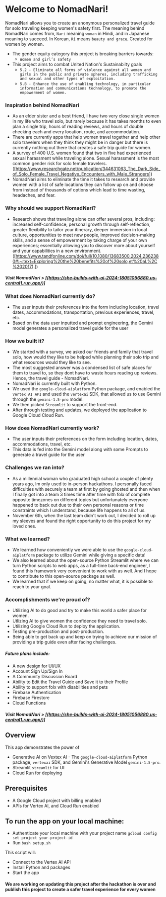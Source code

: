 # Welcome to NomadNari!

NomadNari allows you to create an anonymous personalized travel guide for solo traveling keeping women's safety first. The meaning behind NomadNari comes from, `Nari` meaning `woman` in Hindi, and in Japanese meaning to succeed. In Korean, `Ri` means `beauty and grace`. Created for women by women.

- The gender equity category this project is breaking barriers towards:
  - `Women and girl’s safety`
- This project aims to combat United Nation's Sustainabilty goals
  - `5.2 - Eliminate all forms of violence against all women and girls in the public and private spheres, including trafficking and sexual and other types of exploitation.`
  - `5.B - Enhance the use of enabling technology, in particular information and communications technology, to promote the empowerment of women.`

### Inspiration behind NomadNari

- As an elder sister and a best friend, I have two very close single women in my life who travel solo, but rarely because it has takes months to even plan a single trip, hours of reading reviews, and hours of double checking each and every location, route, and accommodation.
- There are currently apps that help women travel together and help other solo travelers when they think they might be in danger but there is currently nothing out there that creates a safe trip guide for women.
- A survey of 400 U.S. women found that two in five had experienced sexual harassment while traveling alone. Sexual harassment is the most common gender risk for solo female travelers. ([https://www.researchgate.net/publication/344631063_The_Dark_Side_of_Solo_Female_Travel_Negative_Encounters_with_Male_Strangers])
- NomadNari aims to eliminate the time it takes to research and provide women with a list of safe locations they can follow up on and choose from instead of thousands of options which lead to time wasting, headaches, and fear.

### Why should we support NomadNari?

- Research shows that traveling alone can offer several pros, including: increased self-confidence, personal growth through self-reflection, greater flexibility to tailor your itinerary, deeper immersion in local culture, opportunities to meet new people, improved decision-making skills, and a sense of empowerment by taking charge of your own experiences; essentially allowing you to discover more about yourself and your capabilities in a new environment. ([https://www.tandfonline.com/doi/full/10.1080/13683500.2024.2362380#:~:text=Exploring%20the%20benefits%20of%20solo,et%20al.%2C%202017).])

##### Visit NomadNari > [(https://she-builds-with-ai-2024-18051056880.us-central1.run.app/)]

### What does NomadNari currently do?

- The user inputs their preferences into the form including location, travel dates, accommodations, transportation, previous experiences, travel, etc.
- Based on the data user inputted and prompt engineering, the Gemini model generates a personalized travel guide for the user

### How we built it?

- We started with a survey, we asked our friends and family that travel solo, how would they like to be helped while planning their solo trip and what resources would they like to see.
- The most suggested answer was a condensed list of safe places for them to travel to, so they dont have to waste hours reading up reviews. Hence, the travel guide - NomadNari.
- NomadNari is currently built with Python.
- We used the `google-cloud-aiplatform` Python package, and enabled the `Vertex AI API` and used the `vertexai` SDK, that allowed us to use Gemini through the `gemini-1.5-pro` model.
- We then picked `Streamlit` to support the front-end.
- After through testing and updates, we deployed the application to Google Cloud Cloud Run.

### How does NomadNari currently work?

- The user inputs their preferences on the form including location, dates, accommodations, travel, etc.
- This data is fed into the Gemini model along with some Prompts to generate a travel guide for the user

### Challenges we ran into?

- As a millennial woman who graduated high school a couple of plenty years ago, Im only used to in-person hackathons. I personally faced difficulties with securely a team at first by going ghosted and then when I finally got into a team 3 times time after time with folx of complete opposite timezones on different topics but unfortunately everyone happened to back out due to their own personal reasons or time constraints which I understand, because life happens to all of us.
- November 6th, when the last team didn't work out, I decided to roll up my sleeves and found the right opportunity to do this project for my loved ones.

### What we learned?

- We learned how conveniently we were able to use the `google-cloud-aiplatform` package to utilize Gemini while giving a specific data!
- We also learned about the open-source Python Streamlit where we can turn Python scripts to web apps, as a full-time back-end engineer, I found this framework very convenient to work with as well. And I hope to contribute to this open-source package as well.
- We learned that if we keep on going, no matter what, it is possible to reach to your goal.

### Accomplishments we're proud of?

- Utilizing AI to do good and try to make this world a safer place for women.
- Utlizing AI to give women the confidence they need to travel solo.
- Utilizing Google Cloud Run to deploy the application.
- Testing pre-production and post-production.
- Being able to get back up and keep on trying to achieve our mission of providing a trip guide even after facing challenges.

##### Future plans include:

- A new design for UI/UX
- Account Sign Up/Sign In
- A Community Discussion Board
- Ability to Edit the Travel Guide and Save it to their Profile
- Ability to support folx with disabilities and pets
- Firebase Authentication
- Firebase Firestore
- Cloud Functions

##### Visit NomadNari > [(https://she-builds-with-ai-2024-18051056880.us-central1.run.app/)]

## Overview

This app demonstrates the power of

- Generative AI on Vextex AI - The `google-cloud-aiplatform` Python package, `vertexai` SDK, and Gemini's Generative Model `gemini-1.5-pro`.
- Streamlit `streamlit` for UI
- Cloud Run for deploying

## Prerequisites

- A Google Cloud project with billing enabled
- APIs for Vertex AI, and Cloud Run enabled

## To run the app on your local machine:

- Authenticate your local machine with your project name
  `gcloud config set project your-project-id`
- Run `bash setup.sh`

This script will:

- Connect to the Vertex AI API
- Install Python and packages
- Start the app

#### We are working on updating this project after the hackathon is over and publish this project to create a safer travel experience for every women
